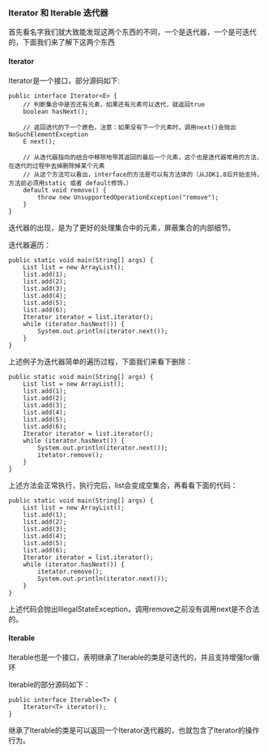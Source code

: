 ### Iterator 和 Iterable 迭代器

首先看名字我们就大致能发现这两个东西的不同，一个是迭代器，一个是可迭代的，下面我们来了解下这两个东西

#### Iterator

Iterator是一个接口，部分源码如下:

```
public interface Iterator<E> {
    // 判断集合中是否还有元素，如果还有元素可以迭代，就返回true
    boolean hasNext();

    // 返回迭代的下一个原色，注意：如果没有下一个元素时，调用next()会抛出NoSuchElementException
    E next();

    // 从迭代器指向的结合中移除地带其返回的最后一个元素，这个也是迭代器常用的方法，在迭代的过程中去掉删除掉某个元素
    // 从这个方法可以看出，interface的方法是可以有方法体的（从JDK1.8后开始支持，方法前必须用static 或者 default修饰，）
    default void remove() {
        throw new UnsupportedOperationException("remove");
    }
}
```

迭代器的出现，是为了更好的处理集合中的元素，屏蔽集合的内部细节。

迭代器遍历：

```
public static void main(String[] args) {
    List list = new ArrayList();
    list.add(1);
    list.add(2);
    list.add(3);
    list.add(4);
    list.add(5);
    list.add(6);
    Iterator iterator = list.iterator();
    while (iterator.hasNext()) {
        System.out.println(iterator.next());
    }
}
```

上述例子为迭代器简单的遍历过程，下面我们来看下删除：

```
public static void main(String[] args) {
    List list = new ArrayList();
    list.add(1);
    list.add(2);
    list.add(3);
    list.add(4);
    list.add(5);
    list.add(6);
    Iterator iterator = list.iterator();
    while (iterator.hasNext()) {
        System.out.println(iterator.next());
        itetator.remove();
    }
}
```

上述方法会正常执行，执行完后，list会变成空集合，再看看下面的代码：

```
public static void main(String[] args) {
    List list = new ArrayList();
    list.add(1);
    list.add(2);
    list.add(3);
    list.add(4);
    list.add(5);
    list.add(6);
    Iterator iterator = list.iterator();
    while (iterator.hasNext()) {
        itetator.remove();
        System.out.println(iterator.next());
    }
}
```

上述代码会抛出IllegalStateException，调用remove之前没有调用next是不合法的。

#### Iterable 

Iterable也是一个接口，表明继承了Iterable的类是可迭代的，并且支持增强for循环

Iterable的部分源码如下：

```
public interface Iterable<T> {
    Iterator<T> iterator();
}
``` 

继承了Iterable的类是可以返回一个Iterator迭代器的，也就包含了Iterator的操作行为。
